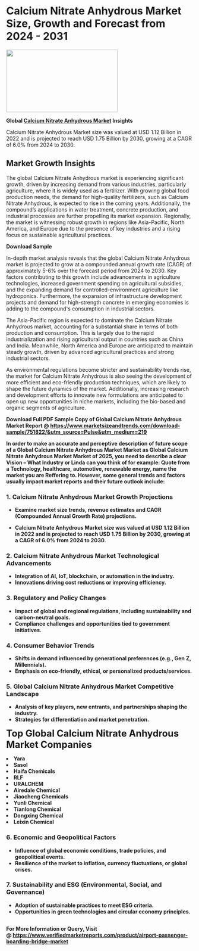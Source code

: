 <H1>Calcium Nitrate Anhydrous Market Size, Growth and Forecast from 2024 - 2031</H1><img class="aligncenter size-medium wp-image-584254" src="https://thirdeyenews.in/wp-content/uploads/2024/09/Global-Market-Research-300x168.jpeg" alt="" width="300" height="168" /><p><strong>Global&nbsp;<a href="https://www.marketsizeandtrends.com/download-sample/751822/&amp;utm_source=Pulse&amp;utm_medium=219">Calcium Nitrate Anhydrous Market</a> Insights</strong></p><p>Calcium Nitrate Anhydrous Market size was valued at USD 1.12 Billion in 2022 and is projected to reach USD 1.75 Billion by 2030, growing at a CAGR of 6.0% from 2024 to 2030.</p><p><h2>Market Growth Insights</h2> <p>The global Calcium Nitrate Anhydrous market is experiencing significant growth, driven by increasing demand from various industries, particularly agriculture, where it is widely used as a fertilizer. With growing global food production needs, the demand for high-quality fertilizers, such as Calcium Nitrate Anhydrous, is expected to rise in the coming years. Additionally, the compound’s applications in water treatment, concrete production, and industrial processes are further propelling its market expansion. Regionally, the market is witnessing robust growth in regions like Asia-Pacific, North America, and Europe due to the presence of key industries and a rising focus on sustainable agricultural practices.</p> <p><strong>Download Sample</strong></p> <p>In-depth market analysis reveals that the global Calcium Nitrate Anhydrous market is projected to grow at a compounded annual growth rate (CAGR) of approximately 5-6% over the forecast period from 2024 to 2030. Key factors contributing to this growth include advancements in agriculture technologies, increased government spending on agricultural subsidies, and the expanding demand for controlled-environment agriculture like hydroponics. Furthermore, the expansion of infrastructure development projects and demand for high-strength concrete in emerging economies is adding to the compound's consumption in industrial sectors.</p> <p>The Asia-Pacific region is expected to dominate the Calcium Nitrate Anhydrous market, accounting for a substantial share in terms of both production and consumption. This is largely due to the rapid industrialization and rising agricultural output in countries such as China and India. Meanwhile, North America and Europe are anticipated to maintain steady growth, driven by advanced agricultural practices and strong industrial sectors.</p> <p>As environmental regulations become stricter and sustainability trends rise, the market for Calcium Nitrate Anhydrous is also seeing the development of more efficient and eco-friendly production techniques, which are likely to shape the future dynamics of the market. Additionally, increasing research and development efforts to innovate new formulations are anticipated to open up new opportunities in niche markets, including the bio-based and organic segments of agriculture.</p> <p><strong></p><p><span class=""><strong>Download Full PDF Sample Copy of Global Calcium Nitrate Anhydrous Market Report</strong> @ <a href="https://www.marketsizeandtrends.com/download-sample/751822/&amp;utm_source=Pulse&amp;utm_medium=219" target="_blank">https://www.marketsizeandtrends.com/download-sample/751822/&amp;utm_source=Pulse&amp;utm_medium=219</a></span></p><p>In order to make an accurate and perceptive description of future scope of a Global&nbsp;Calcium Nitrate Anhydrous Market Market as Global&nbsp;Calcium Nitrate Anhydrous Market Market of 2025, you need to describe a clear Vision &ndash; What Industry or Linda can you think of for example: Quote from a Technology, healthcare, automotive, renewable energy, name the market you are Reffering to. However, some general trends and factors usually impact market reports and their future outlook include:</p><h3>1.&nbsp;<strong>Calcium Nitrate Anhydrous Market Growth Projections</strong></h3><ul><li>Examine market size trends, revenue estimates and CAGR (Compounded Annual Growth Rate) projections.</li><li><p>Calcium Nitrate Anhydrous Market size was valued at USD 1.12 Billion in 2022 and is projected to reach USD 1.75 Billion by 2030, growing at a CAGR of 6.0% from 2024 to 2030.</p></li></ul><h3>2.&nbsp;<strong>Calcium Nitrate Anhydrous Market Technological Advancements</strong></h3><ul><li>Integration of AI, IoT, blockchain, or automation in the industry.</li><li>Innovations driving cost reductions or improving efficiency.</li></ul><h3>3.&nbsp;<strong>Regulatory and Policy Changes</strong></h3><ul><li>Impact of global and regional regulations, including sustainability and carbon-neutral goals.</li><li>Compliance challenges and opportunities tied to government initiatives.</li></ul><h3>4.&nbsp;<strong>Consumer Behavior Trends</strong></h3><ul><li>Shifts in demand influenced by generational preferences (e.g., Gen Z, Millennials).</li><li>Emphasis on eco-friendly, ethical, or personalized products/services.</li></ul><h3>5.&nbsp;<strong>Global Calcium Nitrate Anhydrous Market Competitive Landscape</strong></h3><ul><li>Analysis of key players, new entrants, and partnerships shaping the industry.</li><li>Strategies for differentiation and market penetration.</li></ul><p data-pm-slice="1 1 []"><span style="color: inherit; font-family: inherit; font-size: 25px;">Top Global Calcium Nitrate Anhydrous Market Companies</span></p><div class="" data-test-id=""><p><li>Yara</li><li> Sasol</li><li> Haifa Chemicals</li><li> RLF</li><li> URALCHEM</li><li> Airedale Chemical</li><li> Jiaocheng Chemicals</li><li> Yunli Chemical</li><li> Tianlong Chemical</li><li> Dongxing Chemical</li><li> Leixin Chemical</li></p></div><h3>6.&nbsp;<strong>Economic and Geopolitical Factors</strong></h3><ul><li>Influence of global economic conditions, trade policies, and geopolitical events.</li><li>Resilience of the market to inflation, currency fluctuations, or global crises.</li></ul><h3>7.&nbsp;<strong>Sustainability and ESG (Environmental, Social, and Governance)</strong></h3><ul><li>Adoption of sustainable practices to meet ESG criteria.</li><li>Opportunities in green technologies and circular economy principles.</li></ul><h2><strong style="font-size: 14px;">For More Information or Query, Visit @&nbsp;</strong><a style="background-color: #ffffff; font-size: 14px;" href="https://www.marketsizeandtrends.com/report/calcium-nitrate-anhydrous-market/" target="_blank">https://www.verifiedmarketreports.com/product/airport-passenger-boarding-bridge-market</a></h2>
